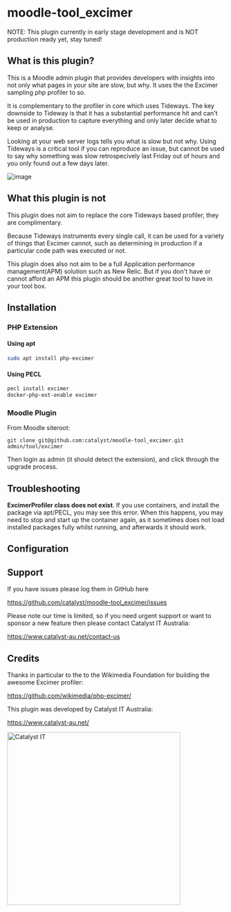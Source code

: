# moodle-tool_excimer

NOTE: This plugin currently in early stage development and is NOT production ready yet, stay tuned!

## What is this plugin?

This is a Moodle admin plugin that provides developers with insights into not
only what pages in your site are slow, but why. It uses the the Excimer sampling
php profiler to so.

It is complementary to the profiler in core which uses Tideways. The key downside
to Tideway is that it has a substantial performance hit and can't be used in
production to capture everything and only later decide what to keep or analyse.

Looking at your web server logs tells you what is slow but not why. Using Tideways
is a critical tool if you can reproduce an issue, but cannot be used to say why
something was slow retrospecively last Friday out of hours and you only found out
a few days later.

![image](https://user-images.githubusercontent.com/46659321/122533874-59b15400-d065-11eb-833c-cd6d00ffbf1c.png)


## What this plugin is not

This plugin does not aim to replace the core Tideways based profiler, they are complimentary.

Because Tideways instruments every single call, it can be used for a variety of
things that Excimer cannot, such as determining in production if a particular code
path was executed or not.

This plugin does also not aim to be a full Application performance management(APM)
solution such as New Relic. But if you don't have or cannot afford an APM this
plugin should be another great tool to have in your tool box.


## Installation

### PHP Extension

#### Using apt

```sh
sudo apt install php-excimer
```

#### Using PECL

```sh
pecl install excimer
docker-php-ext-enable excimer
```

### Moodle Plugin

From Moodle siteroot:

```
git clone git@github.com:catalyst/moodle-tool_excimer.git admin/tool/excimer
```

Then login as admin (it should detect the extension), and click through the upgrade process.

## Troubleshooting

**ExcimerProfiler class does not exist**.
If you use containers, and install the package via apt/PECL, you may see this error. When this happens, you may need to stop and start up the container again, as it sometimes does not load installed packages fully whilst running, and afterwards it should work.


## Configuration

## Support

If you have issues please log them in GitHub here

https://github.com/catalyst/moodle-tool_excimer/issues

Please note our time is limited, so if you need urgent support or want to
sponsor a new feature then please contact Catalyst IT Australia:

https://www.catalyst-au.net/contact-us


## Credits

Thanks in particular to the to the Wikimedia Foundation for building the awesome Excimer profiler:

https://github.com/wikimedia/php-excimer/


This plugin was developed by Catalyst IT Australia:

https://www.catalyst-au.net/

<img alt="Catalyst IT" src="https://cdn.rawgit.com/CatalystIT-AU/moodle-auth_saml2/master/pix/catalyst-logo.svg" width="400">

